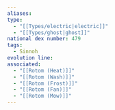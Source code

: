 ```yaml
---
aliases: 
type:
  - "[[Types/electric|electric]]"
  - "[[Types/ghost|ghost]]"
national dex number: 479
tags:
  - Sinnoh
evolution line: 
associated:
  - "[[Rotom (Heat)]]"
  - "[[Rotom (Wash)]]"
  - "[[Rotom (Frost)]]"
  - "[[Rotom (Fan)]]"
  - "[[Rotom (Mow)]]"
---
```

